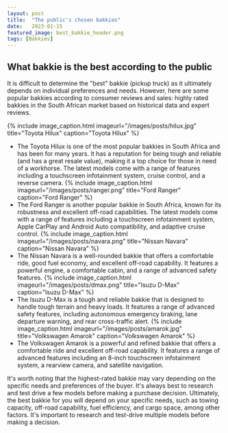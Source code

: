 ```yaml
---
layout: post
title:  "The public's chosen bakkies"
date:   2023-01-15
featured_image: best_bakkie_header.png
tags: [Bakkies]
---
```


## What bakkie is the best according to the public

It is difficult to determine the "best" bakkie (pickup truck) as it ultimately depends on individual preferences and needs. However, here are some popular bakkies according to consumer reviews and sales:
highly rated bakkies in the South African market based on historical data and expert reviews.

<!--more-->
{% include image_caption.html imageurl="/images/posts/hilux.jpg" title="Toyota Hilux" caption="Toyota Hilux" %}
*	The Toyota Hilux is one of the most popular bakkies in South Africa and has been for many years. It has a reputation for being tough and reliable (and has a great resale value), making it a top choice for those in need of a workhorse. The latest models come with a range of features including a touchscreen infotainment system, cruise control, and a reverse camera.
{% include image_caption.html imageurl="/images/posts/ranger.png" title="Ford Ranger" caption="Ford Ranger" %}
*	The Ford Ranger is another popular bakkie in South Africa, known for its robustness and excellent off-road capabilities. The latest models come with a range of features including a touchscreen infotainment system, Apple CarPlay and Android Auto compatibility, and adaptive cruise control.
{% include image_caption.html imageurl="/images/posts/navara.png" title="Nissan Navara" caption="Nissan Navara" %}
* The Nissan Navara is a well-rounded bakkie that offers a comfortable ride, good fuel economy, and excellent off-road capability. It features a powerful engine, a comfortable cabin, and a range of advanced safety features.
{% include image_caption.html imageurl="/images/posts/dmax.png" title="Isuzu D-Max" caption="Isuzu D-Max" %}
* The Isuzu D-Max is a tough and reliable bakkie that is designed to handle tough terrain and heavy loads. It features a range of advanced safety features, including autonomous emergency braking, lane departure warning, and rear cross-traffic alert.
{% include image_caption.html imageurl="/images/posts/amarok.jpg" title="Volkswagen Amarok" caption="Volkswagen Amarok" %}
*	The Volkswagen Amarok is a powerful and refined bakkie that offers a comfortable ride and excellent off-road capability. It features a range of advanced features including an 8-inch touchscreen infotainment system, a rearview camera, and satellite navigation.


It's worth noting that the highest-rated bakkie may vary depending on the specific needs and preferences of the buyer. It's always best to research and test drive a few models before making a purchase decision.
 Ultimately, the best bakkie for you will depend on your specific needs, such as towing capacity, off-road capability, fuel efficiency, and cargo space, among other factors. It's important to research and test-drive multiple models before making a decision.
